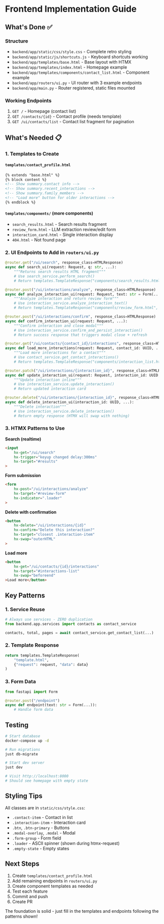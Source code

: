 # Frontend Implementation Guide

## What's Done ✅

### Structure
- `backend/app/static/css/style.css` - Complete retro styling
- `backend/app/static/js/shortcuts.js` - Keyboard shortcuts working
- `backend/app/templates/base.html` - Base layout with HTMX
- `backend/app/templates/index.html` - Homepage example
- `backend/app/templates/components/contact_list.html` - Component example
- `backend/app/routers/ui.py` - UI router with 3 example endpoints
- `backend/app/main.py` - Router registered, static files mounted

### Working Endpoints
1. `GET /` - Homepage (contact list)
2. `GET /contacts/{id}` - Contact profile (needs template)
3. `GET /ui/contacts/list` - Contact list fragment for pagination

## What's Needed 📋

### 1. Templates to Create

#### `templates/contact_profile.html`
```html
{% extends "base.html" %}
{% block content %}
<!-- Show summary.contact info -->
<!-- Show summary.recent_interactions -->
<!-- Show summary.family_members -->
<!-- "Load more" button for older interactions -->
{% endblock %}
```

#### `templates/components/` (more components)
- `search_results.html` - Search results fragment
- `review_form.html` - LLM extraction review/edit form
- `interaction_card.html` - Single interaction display
- `404.html` - Not found page

### 2. UI Endpoints to Add in `routers/ui.py`

```python
@router.get("/ui/search", response_class=HTMLResponse)
async def search_ui(request: Request, q: str, ...):
    """Returns search results HTML fragment"""
    # Use search_service.perform_search()
    # Return templates.TemplateResponse("components/search_results.html", ...)

@router.post("/ui/interactions/analyze", response_class=HTMLResponse)
async def analyze_interaction_ui(request: Request, text: str = Form(...), ...):
    """Analyze interaction and return review form"""
    # Use interaction_service.analyze_interaction_text()
    # Return templates.TemplateResponse("components/review_form.html", ...)

@router.post("/ui/interactions/confirm", response_class=HTMLResponse)
async def confirm_interaction_ui(request: Request, ...):
    """Confirm interaction and close modal"""
    # Use interaction_service.confirm_and_persist_interaction()
    # Return success response that triggers modal close + refresh

@router.get("/ui/contacts/{contact_id}/interactions", response_class=HTMLResponse)
async def load_more_interactions(request: Request, contact_id: UUID, ...):
    """Load more interactions for a contact"""
    # Use contact_service.get_contact_interactions()
    # Return templates.TemplateResponse("components/interaction_list.html", ...)

@router.patch("/ui/interactions/{interaction_id}", response_class=HTMLResponse)
async def update_interaction_ui(request: Request, interaction_id: UUID, ...):
    """Update interaction inline"""
    # Use interaction_service.update_interaction()
    # Return updated interaction card

@router.delete("/ui/interactions/{interaction_id}", response_class=HTMLResponse)
async def delete_interaction_ui(interaction_id: UUID, ...):
    """Delete interaction"""
    # Use interaction_service.delete_interaction()
    # Return empty response (HTMX will swap with nothing)
```

### 3. HTMX Patterns to Use

**Search (realtime)**
```html
<input
    hx-get="/ui/search"
    hx-trigger="keyup changed delay:300ms"
    hx-target="#results"
>
```

**Form submission**
```html
<form
    hx-post="/ui/interactions/analyze"
    hx-target="#review-form"
    hx-indicator=".loader"
>
```

**Delete with confirmation**
```html
<button
    hx-delete="/ui/interactions/{id}"
    hx-confirm="Delete this interaction?"
    hx-target="closest .interaction-item"
    hx-swap="outerHTML"
>
```

**Load more**
```html
<button
    hx-get="/ui/contacts/{id}/interactions"
    hx-target="#interactions-list"
    hx-swap="beforeend"
>Load more</button>
```

## Key Patterns

### 1. Service Reuse
```python
# Always use services - ZERO duplication
from backend.app.services import contacts as contact_service

contacts, total, pages = await contact_service.get_contact_list(...)
```

### 2. Template Response
```python
return templates.TemplateResponse(
    "template.html",
    {"request": request, "data": data}
)
```

### 3. Form Data
```python
from fastapi import Form

@router.post("/endpoint")
async def endpoint(text: str = Form(...)):
    # Handle form data
```

## Testing

```bash
# Start database
docker-compose up -d

# Run migrations
just db-migrate

# Start dev server
just dev

# Visit http://localhost:8000
# Should see homepage with empty state
```

## Styling Tips

All classes are in `static/css/style.css`:
- `.contact-item` - Contact in list
- `.interaction-item` - Interaction card
- `.btn`, `.btn-primary` - Buttons
- `.modal-overlay`, `.modal` - Modal
- `.form-group` - Form field
- `.loader` - ASCII spinner (shown during htmx-request)
- `.empty-state` - Empty states

## Next Steps

1. Create `templates/contact_profile.html`
2. Add remaining endpoints in `routers/ui.py`
3. Create component templates as needed
4. Test each feature
5. Commit and push
6. Create PR

The foundation is solid - just fill in the templates and endpoints following the patterns shown!
